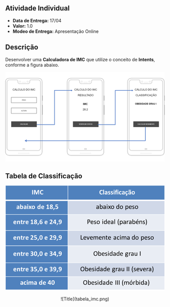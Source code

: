## Atividade Individual
* **Data de Entrega:** 17/04
* **Valor:** 1.0
* **Modeo de Entrega:** Apresentação Online

## Descrição
Desenvolver uma **Calculadora de IMC** que utilize o conceito de **Intents**, conforme a figura abaixo.

![Title](atividade_imc.png)

## Tabela de Classificação
<p align="center">
	<img src="tabela_imc.png"></center>
</p>
<center>![Title](tabela_imc.png)</center>